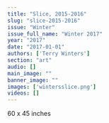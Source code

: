 ```yaml
---
title: "Slice, 2015-2016"
slug: "slice-2015-2016"
issue: "Winter"
issue_full_name: "Winter 2017"
year: "2017"
date: "2017-01-01"
authors: ['Terry Winters']
section: "art"
audio: []
main_image: ""
banner_image: ""
images: ['wintersslice.png']
videos: []
---
```

60 x 45 inches

